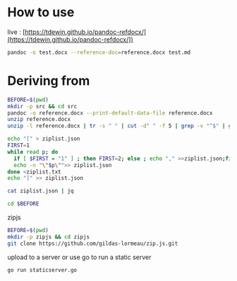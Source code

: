 # How to use

live : [https://tdewin.github.io/pandoc-refdocx/](https://tdewin.github.io/pandoc-refdocx/])

```bash
pandoc -o test.docx --reference-doc=reference.docx test.md
```


# Deriving from
```bash
BEFORE=$(pwd)
mkdir -p src && cd src
pandoc -o reference.docx --print-default-data-file reference.docx
unzip reference.docx  
unzip -l reference.docx | tr -s " " | cut -d" " -f 5 | grep -v "^$" | grep  -v "^Name$" > ziplist.txt

echo "[" > ziplist.json
FIRST=1
while read p; do
  if [ $FIRST = "1" ] ; then FIRST=2; else ; echo "," >>ziplist.json;fi
  echo -n "\"$p\"">> ziplist.json
done <ziplist.txt
echo "]" >> ziplist.json

cat ziplist.json | jq

cd $BEFORE
```

zipjs
```bash
BEFORE=$(pwd)
mkdir -p zipjs && cd zipjs
git clone https://github.com/gildas-lormeau/zip.js.git

```

upload to a server or use go to run a static server
```bash
go run staticserver.go 
```

